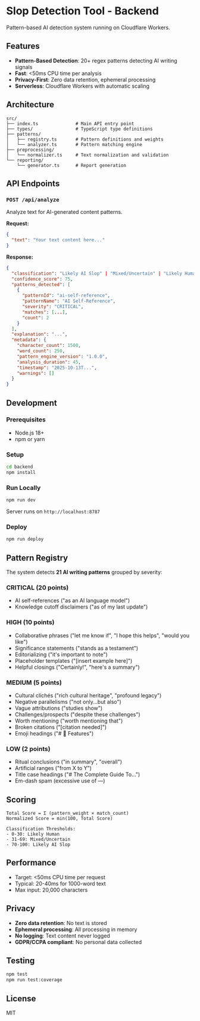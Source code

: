 # Slop Detection Tool - Backend

Pattern-based AI detection system running on Cloudflare Workers.

## Features

- **Pattern-Based Detection**: 20+ regex patterns detecting AI writing signals
- **Fast**: <50ms CPU time per analysis
- **Privacy-First**: Zero data retention, ephemeral processing
- **Serverless**: Cloudflare Workers with automatic scaling

## Architecture

```
src/
├── index.ts              # Main API entry point
├── types/                # TypeScript type definitions
├── patterns/
│   ├── registry.ts       # Pattern definitions and weights
│   └── analyzer.ts       # Pattern matching engine
├── preprocessing/
│   └── normalizer.ts     # Text normalization and validation
└── reporting/
    └── generator.ts      # Report generation
```

## API Endpoints

### `POST /api/analyze`

Analyze text for AI-generated content patterns.

**Request:**
```json
{
  "text": "Your text content here..."
}
```

**Response:**
```json
{
  "classification": "Likely AI Slop" | "Mixed/Uncertain" | "Likely Human",
  "confidence_score": 75,
  "patterns_detected": [
    {
      "patternId": "ai-self-reference",
      "patternName": "AI Self-Reference",
      "severity": "CRITICAL",
      "matches": [...],
      "count": 2
    }
  ],
  "explanation": "...",
  "metadata": {
    "character_count": 1500,
    "word_count": 250,
    "pattern_engine_version": "1.0.0",
    "analysis_duration": 45,
    "timestamp": "2025-10-13T...",
    "warnings": []
  }
}
```

## Development

### Prerequisites

- Node.js 18+
- npm or yarn

### Setup

```bash
cd backend
npm install
```

### Run Locally

```bash
npm run dev
```

Server runs on `http://localhost:8787`

### Deploy

```bash
npm run deploy
```

## Pattern Registry

The system detects **21 AI writing patterns** grouped by severity:

### CRITICAL (20 points)
- AI self-references ("as an AI language model")
- Knowledge cutoff disclaimers ("as of my last update")

### HIGH (10 points)
- Collaborative phrases ("let me know if", "I hope this helps", "would you like")
- Significance statements ("stands as a testament")
- Editorializing ("it's important to note")
- Placeholder templates ("[insert example here]")
- Helpful closings ("Certainly!", "here's a summary")

### MEDIUM (5 points)
- Cultural clichés ("rich cultural heritage", "profound legacy")
- Negative parallelisms ("not only...but also")
- Vague attributions ("studies show")
- Challenges/prospects ("despite these challenges")
- Worth mentioning ("worth mentioning that")
- Broken citations ("[citation needed]")
- Emoji headings ("# 🎯 Features")

### LOW (2 points)
- Ritual conclusions ("in summary", "overall")
- Artificial ranges ("from X to Y")
- Title case headings ("# The Complete Guide To...")
- Em-dash spam (excessive use of —)

## Scoring

```
Total Score = Σ (pattern_weight × match_count)
Normalized Score = min(100, Total Score)

Classification Thresholds:
- 0-30: Likely Human
- 31-69: Mixed/Uncertain
- 70-100: Likely AI Slop
```

## Performance

- Target: <50ms CPU time per request
- Typical: 20-40ms for 1000-word text
- Max input: 20,000 characters

## Privacy

- **Zero data retention**: No text is stored
- **Ephemeral processing**: All processing in memory
- **No logging**: Text content never logged
- **GDPR/CCPA compliant**: No personal data collected

## Testing

```bash
npm test
npm run test:coverage
```

## License

MIT
